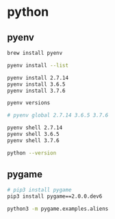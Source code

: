 # python

## pyenv

```bash
brew install pyenv

pyenv install --list

pyenv install 2.7.14
pyenv install 3.6.5
pyenv install 3.7.6

pyenv versions

# pyenv global 2.7.14 3.6.5 3.7.6

pyenv shell 2.7.14
pyenv shell 3.6.5
pyenv shell 3.7.6

python --version
```

## pygame

```bash
# pip3 install pygame
pip3 install pygame==2.0.0.dev6

python3 -m pygame.examples.aliens
```
